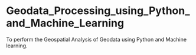# Geodata_Processing_using_Python_and_Machine_Learning
To perform the Geospatial Analysis of Geodata using Python and Machine learning.
